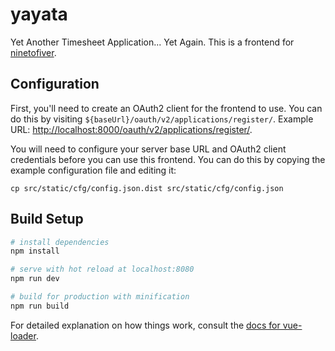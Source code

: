 # yayata

Yet Another Timesheet Application... Yet Again. This is a frontend for
[ninetofiver](https://github.com/kalmanolah/925r).

## Configuration

First, you'll need to create an OAuth2 client for the frontend to use. You
can do this by visiting `${baseUrl}/oauth/v2/applications/register/`. Example
URL: [http://localhost:8000/oauth/v2/applications/register/](http://localhost:8000/oauth/v2/applications/register/).

You will need to configure your server base URL and OAuth2 client credentials
before you can use this frontend. You can do this by copying the example
configuration file and editing it:

```
cp src/static/cfg/config.json.dist src/static/cfg/config.json
```

## Build Setup

``` bash
# install dependencies
npm install

# serve with hot reload at localhost:8080
npm run dev

# build for production with minification
npm run build
```

For detailed explanation on how things work, consult the
[docs for vue-loader](http://vuejs.github.io/vue-loader).
